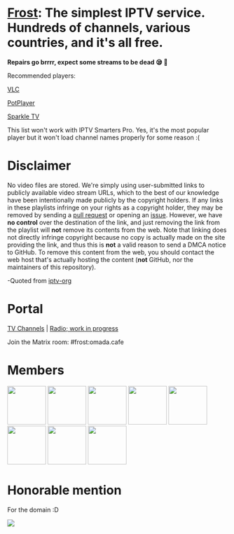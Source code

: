 # [Frost](https://github.com/frostiptv/frostiptv.github.io): The simplest IPTV service. Hundreds of channels, various countries, and it's all free.

**Repairs go brrrr, expect some streams to be dead 😪 🔨**

Recommended players:

[VLC](https://www.videolan.org/vlc)

[PotPlayer](https://potplayer.daum.net/)

[Sparkle TV](https://www.apk20.com/apk/se.hedekonsult.sparkle)

This list won't work with IPTV Smarters Pro. Yes, it's the most popular player but it won't load channel names properly for some reason :(

# Disclaimer

No video files are stored. We're simply using user-submitted links to publicly available video stream URLs, which to the best of our knowledge have been intentionally made publicly by the copyright holders. If any links in these playlists infringe on your rights as a copyright holder, they may be removed by sending a [pull request](https://github.com/frostiptv/frostiptv.github.io/pulls) or opening an [issue](https://github.com/frostiptv/frostiptv.github.io/issues/). However, we have **no control** over the destination of the link, and just removing the link from the playlist will **not** remove its contents from the web. Note that linking does not directly infringe copyright because no copy is actually made on the site providing the link, and thus this is **not** a valid reason to send a DMCA notice to GitHub. To remove this content from the web, you should contact the web host that's actually hosting the content (**not** GitHub, nor the maintainers of this repository).

-Quoted from [iptv-org](https://github.com/iptv-org/iptv/blob/7dc1be42dd5c8eb334845965b186e7d3e0362503/.readme/template.md?plain=1#L153)


# Portal

[TV Channels](https://f.phite.ro/tv.m3u) | [Radio; work in progress](https://f.phite.ro/radio.m3u8)

Join the Matrix room: #frost:omada.cafe

# Members
 <a href="https://github.com/cold360"><img src="https://github.com/frostiptv/frostiptv.github.io/assets/164063937/3d863873-af19-48a5-b1fa-fd1d3a4f86c7" width="88" height="88"></a>
 <a href="https://github.com/c4artisan"><img src="https://github.com/frostiptv/frostiptv.github.io/assets/164063937/d16645c1-9e01-4835-a9c8-7957af9fc04e" width="88" height="88"></a>
 <a href="https://github.com/Keeper-CP1"><img src="https://github.com/frostiptv/frostiptv.github.io/assets/164063937/d521270c-6fdd-422b-b824-9780122587bc" width="88" height="88"></a>
 <a href="https://github.com/joshietrue"><img src="https://github.com/frostiptv/frostiptv.github.io/assets/164063937/b5390439-04a7-40ea-8c4b-439c75a8fda4" width="88" height="88"></a>
 <a href="https://github.com/rushereeeeee"><img src="https://github.com/frostiptv/frostiptv.github.io/assets/164063937/5c9e0c24-fe8a-497b-9162-94e9fc8d0ef8" width="88" height="88"></a>
<a href="https://github.com/cysjunk"><img src="https://github.com/frostiptv/frostiptv.github.io/assets/164063937/9fd0f472-975e-485a-97a9-69780ce8b37c" width="88" height="88"></a>
<a href="https://github.com/ExperiencersInternational"><img src="https://github.com/frostiptv/frostiptv.github.io/assets/164063937/b1005588-7bc5-4e33-ba6e-3782a127d4a9" width="88" height="88"></a>
<a href="https://github.com/mimipipi22"><img src="https://avatars.githubusercontent.com/u/99712080" width="88" height="88"></a>

# Honorable mention
For the domain :D

<a href="https://gra.phite.ro"><img src="https://github.com/frostiptv/frostiptv.github.io/assets/164063937/e4ce76a7-4224-4651-9669-e7ad2fdbe2a7"></a>
